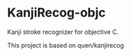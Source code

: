 # KanjiRecog-objc
Kanji stroke recognizer for objective C.

This project is based on quen/kanjirecog
